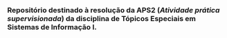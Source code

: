 ### Repositório destinado à resolução da APS2 (*Atividade prática supervisionada*) da disciplina de **Tópicos Especiais em Sistemas de Informação I**.